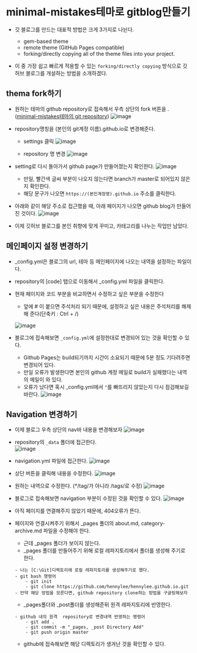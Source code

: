 # minimal-mistakes테마로 gitblog만들기

- 깃 블로그를 만드는 대표적 방법은 크게 3가지로 나뉜다.
	- gem-based theme
	- remote theme (GitHub Pages compatible)
	- forking/directly copying all of the theme files into your project.

- 이 중 가장 쉽고 빠르게 적용할 수 있는 `forking/directly copying` 방식으로 깃허브 블로그를 개설하는 방법을 소개하겠다. 

## thema fork하기

- 원하는 테마의 github repository로 접속해서 우측 상단의 fork 버튼을 . ([minimal-mistakes테마의 git repository](https://github.com/mmistakes/minimal-mistakes))
![image](https://user-images.githubusercontent.com/77392444/104453556-f455c480-55e7-11eb-9c9f-49b5057533f1.png)

- repository명칭을 (본인의 git계정 이름).github.io로 변경해준다.
	- settings 클릭
![image](https://user-images.githubusercontent.com/77392444/104453821-59a9b580-55e8-11eb-9042-05e333344ac7.png)

	- repository 명 변경
![image](https://user-images.githubusercontent.com/77392444/104453957-8b228100-55e8-11eb-995d-8447f46eab21.png)

- setting로 다시 돌아가서 github page가 만들어졌는지 확인한다.
![image](https://user-images.githubusercontent.com/77392444/104454263-f3716280-55e8-11eb-852e-bac477fb4700.png)
	- 만일, 빨간색 글씨 부분이 나오지 않는다면 branch가 master로 되어있지 않은지 확인한다.
	- 해당 문구가 나오면 `https://(본인계정명).github.io` 주소를 클릭한다.

- 아래와 같이 해당 주소로 접근했을 때, 아래 페이지가 나오면 github blog가 만들어진 것이다. 
![image](https://user-images.githubusercontent.com/77392444/104454565-65e24280-55e9-11eb-8aec-d37889cadc3e.png)

- 이제 깃허브 블로그를 본인 취향에 맞게 꾸미고, 카테고리를 나누는 작업만 남았다. 


## 메인페이지 설정 변경하기
- _config.yml은 블로그의 url, 테마 등 메인페이지에 나오는 내역을 설정하는 파일이다. 

- repository의 [code] 탭으로 이동해서 _config.yml 파일을 클릭한다. 

- 현재 페이지와 코드 부분을 비교하면서 수정하고 싶은 부분을 수정한다
	- 앞에 # 이 붙으면 주석처리 되기 때문에, 설정하고 싶은 내용은 주석처리를 해제해 준다(단축키 : Ctrl + /)

	![image](https://user-images.githubusercontent.com/77392444/104456530-279a5280-55ec-11eb-8caa-06c3125802f0.png)

- 블로그에 접속해보면 `_config.yml`에 설정한대로 변경되어 있는 것을 확인할 수 있다. 
	- Github Pages는 build되기까지 시간이 소요되기 때문에 5분 정도 기다려주면 변경되어 있다. 
	- 만일 오류가 발생한다면 본인의 github 계정 메일로 build가 실패했다는 내역의 메일이 와 있다. 
	- 오류가 났다면 혹시 _config.yml에서 `"`를 빠뜨리지 않았는지 다시 점검해보길 바란다. 
![image](https://user-images.githubusercontent.com/77392444/104456780-83fd7200-55ec-11eb-9191-6698065e5206.png)

## Navigation  변경하기

- 이제 블로그 우측 상단의 nav바 내용을 변경해보자
![image](https://user-images.githubusercontent.com/77392444/104457285-2fa6c200-55ed-11eb-9794-b006a4a9f4e8.png)


- repository의 `_data` 폴더에 접근한다. <br>
![image](https://user-images.githubusercontent.com/77392444/104457384-582ebc00-55ed-11eb-8c06-4ae8aa66cfd9.png)

- navigation.yml 파일에 접근한다. 
![image](https://user-images.githubusercontent.com/77392444/104457517-83b1a680-55ed-11eb-81e9-a91fb4fec81f.png)

- 상단 버튼을 클릭해 내용을 수정한다.
![image](https://user-images.githubusercontent.com/77392444/104457632-a5129280-55ed-11eb-95de-7660503dbb23.png)

- 원하는 내역으로 수정한다. (*/tag/가 아니라 /tags/로 수정)
![image](https://user-images.githubusercontent.com/77392444/104457877-f28eff80-55ed-11eb-8aba-bae9e80b39ed.png)

- 블로그로 접속해보면 navigation 부분이 수정된 것을 확인할 수 있다.
![image](https://user-images.githubusercontent.com/77392444/104457996-16524580-55ee-11eb-93bf-202c01e4fd8c.png)

- 아직 페이지를 연결해주지 않았기 때문에, 404오류가 뜬다.

- 페이지와 연결시켜주기 위해서 _pages 폴더의 about.md, category-archive.md 파일을 수정해야 한다.
	- 근데 _pages 폴더가 보이지 않는다.
	- _pages 폴더를 만들어주기 위해 로컬 레파지토리에서 폴더를 생성해 주기로 한다. 

	```note
	- 나는 [C:\Git]디렉토리에 로컬 레파지토리를 생성해주기로 했다.
	- git bash 명령어
		- git init
		- git clone https://github.com/hennylee/hennylee.github.io.git
	- 만약 해당 방법을 모른다면, github repository clone하는 방법을 구글링해보자
	```

	- _pages폴더와 _post폴더를 생성해준뒤 원격 레파지토리에 반영한다. 

	```note
	- github 내의 원격  repository로 변경내역 반영하는 명령어
		- git add . 
		- git commit -m "_pages, _post Directory Add" 
		- git push origin master 
	```
	
	- github에 접속해보면 해당 디렉토리가 생겨난 것을 확인할 수 있다. 
	



